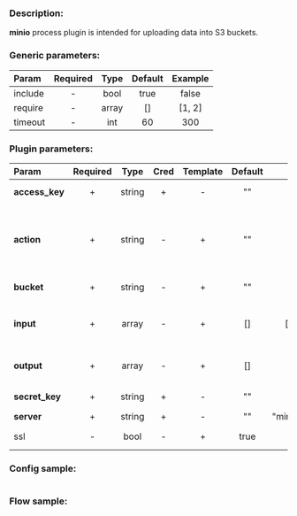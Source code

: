 ### Description:

**minio** process plugin is intended for uploading data into S3 buckets.


### Generic parameters:

| Param   | Required | Type  | Default | Example |
|:--------|:--------:|:-----:|:-------:|:-------:|
| include |    -     | bool  |  true   |  false  |
| require |    -     | array |   []    | [1, 2]  |
| timeout |    -     |  int  |   60    |   300   |

### Plugin parameters:

| Param          | Required |  Type  | Cred | Template | Default |       Example       | Description                                                                   |
|:---------------|:--------:|:------:|:----:|:--------:|:-------:|:-------------------:|:------------------------------------------------------------------------------|
| **access_key** |    +     | string |  +   |    -     |   ""    |         ""          | [Minio Admin Guide](https://docs.min.io/docs/minio-admin-complete-guide.html) |
| **action**     |    +     | string |  -   |    +     |   ""    |        "put"        | Perform action ("put" - implemented, "get" - TODO).                           |
| **bucket**     |    +     | string |  -   |    +     |   ""    |       "news"        | Bucket name.                                                                  |
| **input**      |    +     | array  |  -   |    +     |   []    |   ["data.array0"]   | List of [DataItem](https://github.com/livelace/gosquito/blob/master/docs/data.md) fields with files paths.                                     |
| **output**     |    +     | array  |  -   |    +     |   []    |         []          | List of target [DataItem](https://github.com/livelace/gosquito/blob/master/docs/data.md) fields.                                               |
| **secret_key** |    +     | string |  +   |    -     |   ""    |         ""          | [Minio Admin Guide](https://docs.min.io/docs/minio-admin-complete-guide.html) |
| **server**     |    +     | string |  +   |    -     |   ""    | "minio.example.com" | Minio server.                                                                 |
| ssl            |    -     |  bool  |  -   |    +     |  true   |        false        | Use SSL for connection.                                                       |


### Config sample:

```toml

```

### Flow sample:

```yaml
```